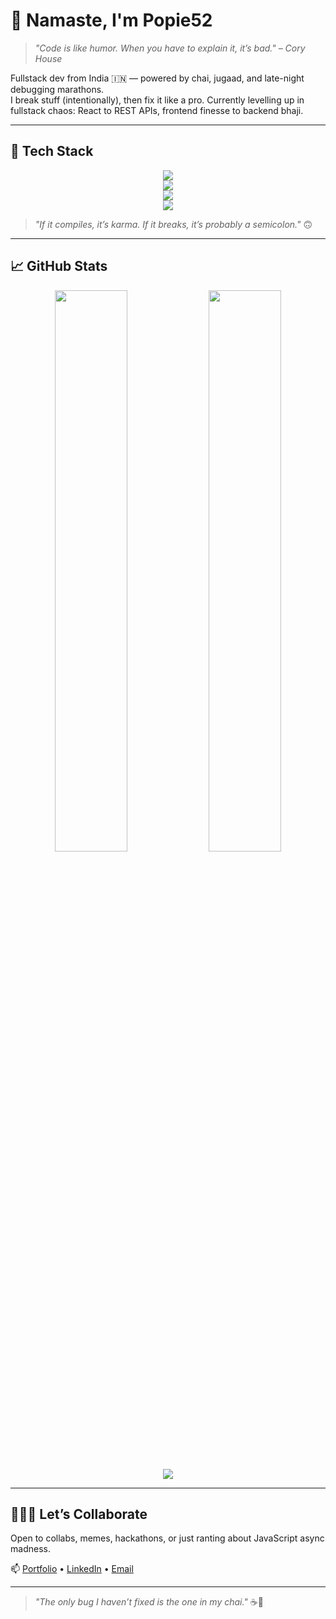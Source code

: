 # 🙏 Namaste, I'm Popie52

> _"Code is like humor. When you have to explain it, it’s bad." – Cory House_

Fullstack dev from India 🇮🇳 — powered by chai, jugaad, and late-night debugging marathons.  
I break stuff (intentionally), then fix it like a pro. Currently levelling up in fullstack chaos: React to REST APIs, frontend finesse to backend bhaji.

---

## 🧰 Tech Stack

<p align="center">
  <img src="https://skillicons.dev/icons?i=js,ts,react,nextjs,nodejs,python,java,cpp" />
  <br/>
  <img src="https://skillicons.dev/icons?i=postgres,mongodb,firebase" />
  <br/>
  <img src="https://skillicons.dev/icons?i=git,linux,vscode,figma" />
  <br/>
  <img src="https://skillicons.dev/icons?i=playwright,vitest" />
</p>

> _"If it compiles, it’s karma. If it breaks, it’s probably a semicolon."_ 🙃

---

## 📈 GitHub Stats

<p align="center">
  <img src="https://github-readme-stats.vercel.app/api?username=Popie52&show_icons=true&theme=radical&hide_border=true" width="48%" />
  <img src="https://streak-stats.demolab.com?user=Popie52&theme=radical&hide_border=true" width="48%" />
</p>

<p align="center">
  <img src="https://github-readme-activity-graph.vercel.app/graph?username=Popie52&theme=react-dark&hide_border=true" />
</p>

---

<!--## 🚀 Projects in the Works

- 🧠 **[Project A](#)** – Brainchild of too much chai and not enough sleep  
- ⚙️ **[Project B](#)** – One man’s bug is another man’s feature

_Still polishing them like a Diwali house cleanup._

---
-->

## 🫱🏻‍🫲 Let’s Collaborate

Open to collabs, memes, hackathons, or just ranting about JavaScript async madness.

📫 [Portfolio](#) • [LinkedIn](#) • [Email](mailto:your-email@example.com)

---

> _"The only bug I haven’t fixed is the one in my chai."_ ☕🐞
